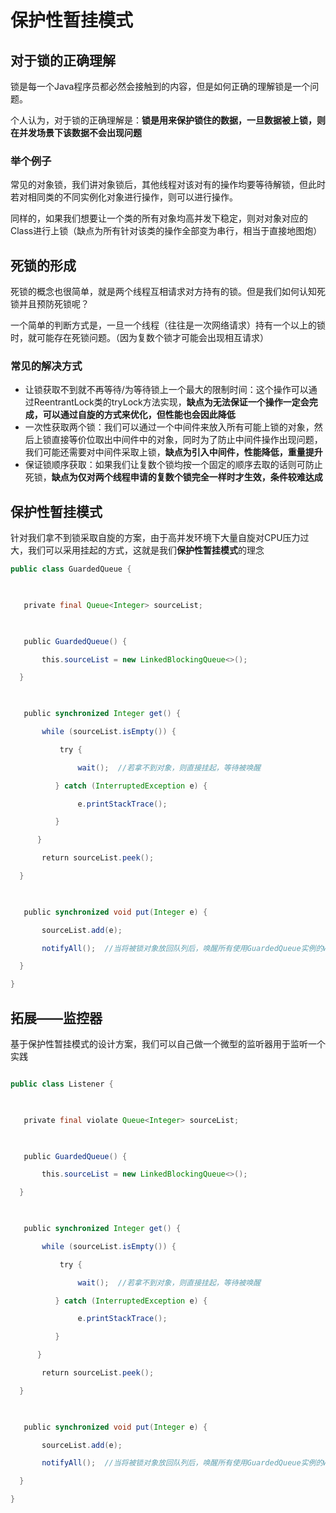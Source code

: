 # 保护性暂挂模式


## 对于锁的正确理解

锁是每一个Java程序员都必然会接触到的内容，但是如何正确的理解锁是一个问题。

个人认为，对于锁的正确理解是：**锁是用来保护锁住的数据，一旦数据被上锁，则在并发场景下该数据不会出现问题**

### 举个例子

常见的对象锁，我们讲对象锁后，其他线程对该对有的操作均要等待解锁，但此时若对相同类的不同实例化对象进行操作，则可以进行操作。

同样的，如果我们想要让一个类的所有对象均高并发下稳定，则对对象对应的Class进行上锁（缺点为所有针对该类的操作全部变为串行，相当于直接地图炮）


## 死锁的形成

死锁的概念也很简单，就是两个线程互相请求对方持有的锁。但是我们如何认知死锁并且预防死锁呢？

一个简单的判断方式是，一旦一个线程（往往是一次网络请求）持有一个以上的锁时，就可能存在死锁问题。（因为复数个锁才可能会出现相互请求）

### 常见的解决方式

* 让锁获取不到就不再等待/为等待锁上一个最大的限制时间：这个操作可以通过ReentrantLock类的tryLock方法实现，**缺点为无法保证一个操作一定会完成，可以通过自旋的方式来优化，但性能也会因此降低**
* 一次性获取两个锁：我们可以通过一个中间件来放入所有可能上锁的对象，然后上锁直接等价位取出中间件中的对象，同时为了防止中间件操作出现问题，我们可能还需要对中间件采取上锁，**缺点为引入中间件，性能降低，重量提升**
* 保证锁顺序获取：如果我们让复数个锁均按一个固定的顺序去取的话则可防止死锁，**缺点为仅对两个线程申请的复数个锁完全一样时才生效，条件较难达成**

## 保护性暂挂模式

针对我们拿不到锁采取自旋的方案，由于高并发环境下大量自旋对CPU压力过大，我们可以采用挂起的方式，这就是我们**保护性暂挂模式**的理念


```java
public class GuardedQueue {

​

   private final Queue<Integer> sourceList;

​

   public GuardedQueue() {

       this.sourceList = new LinkedBlockingQueue<>();

  }

​

   public synchronized Integer get() {

       while (sourceList.isEmpty()) {

           try {

               wait();  //若拿不到对象，则直接挂起，等待被唤醒

          } catch (InterruptedException e) {

               e.printStackTrace();

          }

      }

       return sourceList.peek();

  }

​

   public synchronized void put(Integer e) {

       sourceList.add(e);

       notifyAll();  //当将被锁对象放回队列后，唤醒所有使用GuardedQueue实例的wait线程

  }

}
```

## 拓展——监控器

基于保护性暂挂模式的设计方案，我们可以自己做一个微型的监听器用于监听一个实践

```java

public class Listener {

​

   private final violate Queue<Integer> sourceList;

​

   public GuardedQueue() {

       this.sourceList = new LinkedBlockingQueue<>();

  }

​

   public synchronized Integer get() {

       while (sourceList.isEmpty()) {

           try {

               wait();  //若拿不到对象，则直接挂起，等待被唤醒

          } catch (InterruptedException e) {

               e.printStackTrace();

          }

      }

       return sourceList.peek();

  }

​

   public synchronized void put(Integer e) {

       sourceList.add(e);

       notifyAll();  //当将被锁对象放回队列后，唤醒所有使用GuardedQueue实例的wait线程

  }

}

```